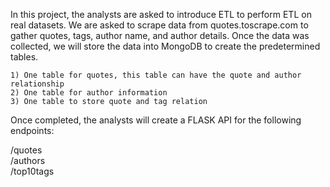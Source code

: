 In this project, the analysts are asked to introduce ETL to perform ETL on real datasets. We are asked to scrape data from quotes.toscrape.com to gather quotes, tags, author name, and author details. Once the data was collected, we will store the data into MongoDB to create the predetermined tables.   

    1) One table for quotes, this table can have the quote and author relationship   
    2) One table for author information   
    3) One table to store quote and tag relation   

Once completed, the analysts will create a FLASK API for the following endpoints:   

/quotes   
/authors   
/top10tags   

